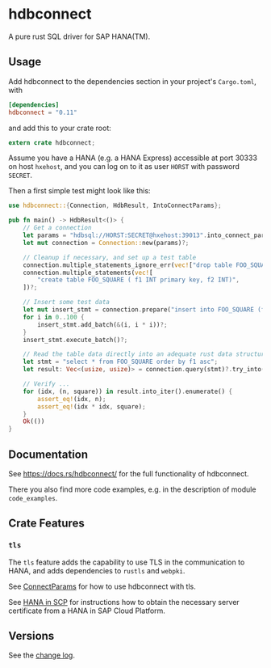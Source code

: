 # hdbconnect

A pure rust SQL driver for SAP HANA(TM).

## Usage

Add hdbconnect to the dependencies section in your project's `Cargo.toml`, with

```toml
[dependencies]
hdbconnect = "0.11"
```

and add this to your crate root:

```rust
extern crate hdbconnect;
```

Assume you have a HANA (e.g. a HANA Express) accessible at port 30333 on host `hxehost`,
and you can log on to it as user `HORST` with password `SECRET`.

Then a first simple test might look like this:

```rust
use hdbconnect::{Connection, HdbResult, IntoConnectParams};

pub fn main() -> HdbResult<()> {
    // Get a connection
    let params = "hdbsql://HORST:SECRET@hxehost:39013".into_connect_params()?;
    let mut connection = Connection::new(params)?;

    // Cleanup if necessary, and set up a test table
    connection.multiple_statements_ignore_err(vec!["drop table FOO_SQUARE"]);
    connection.multiple_statements(vec![
        "create table FOO_SQUARE ( f1 INT primary key, f2 INT)",
    ])?;

    // Insert some test data
    let mut insert_stmt = connection.prepare("insert into FOO_SQUARE (f1, f2) values(?,?)")?;
    for i in 0..100 {
        insert_stmt.add_batch(&(i, i * i))?;
    }
    insert_stmt.execute_batch()?;

    // Read the table data directly into an adequate rust data structure!
    let stmt = "select * from FOO_SQUARE order by f1 asc";
    let result: Vec<(usize, usize)> = connection.query(stmt)?.try_into()?;

    // Verify ...
    for (idx, (n, square)) in result.into_iter().enumerate() {
        assert_eq!(idx, n);
        assert_eq!(idx * idx, square);
    }
    Ok(())
}
```

## Documentation

See <https://docs.rs/hdbconnect/> for the full functionality of hdbconnect.

There you also find more code examples, e.g. in the description of module `code_examples`.

## Crate Features

### `tls`

The `tls` feature adds the capability to use TLS in the communication to HANA, and adds dependencies to `rustls` and `webpki`.

See [ConnectParams](https://docs.rs/hdbconnect/*/hdbconnect/struct.ConnectParams.html)
for how to use hdbconnect with tls.

See [HANA in SCP](HANA_in_SCP.md) for instructions how to obtain the necessary server certificate from a HANA in SAP Cloud Platform.

## Versions

See the [change log](https://github.com/emabee/rust-hdbconnect/blob/master/CHANGELOG.md).
